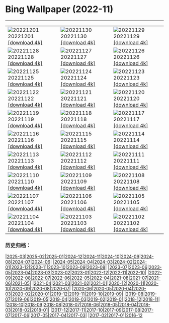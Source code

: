 # Bing Wallpaper (2022-11)
**************

<table><tr><td><img class="wallpaper" src="https://www.bing.com/th?id=OHR.AntarcticaDay_FR-FR1000836814_1920x1080.jpg" alt="20221201"> 20221201 <a class="wallpaper_link" href="https://www.bing.com/th?id=OHR.AntarcticaDay_FR-FR1000836814_UHD.jpg">[download 4k]</a></td><td><img class="wallpaper" src="https://www.bing.com/th?id=OHR.RovinjCroatia_FR-FR0620572016_1920x1080.jpg" alt="20221130"> 20221130 <a class="wallpaper_link" href="https://www.bing.com/th?id=OHR.RovinjCroatia_FR-FR0620572016_UHD.jpg">[download 4k]</a></td><td><img class="wallpaper" src="https://www.bing.com/th?id=OHR.HeronGiving_FR-FR0180452185_1920x1080.jpg" alt="20221129"> 20221129 <a class="wallpaper_link" href="https://www.bing.com/th?id=OHR.HeronGiving_FR-FR0180452185_UHD.jpg">[download 4k]</a></td></tr><tr><td><img class="wallpaper" src="https://www.bing.com/th?id=OHR.RedPlanetDay_FR-FR9981484230_1920x1080.jpg" alt="20221128"> 20221128 <a class="wallpaper_link" href="https://www.bing.com/th?id=OHR.RedPlanetDay_FR-FR9981484230_UHD.jpg">[download 4k]</a></td><td><img class="wallpaper" src="https://www.bing.com/th?id=OHR.Cecropia_FR-FR9701836077_1920x1080.jpg" alt="20221127"> 20221127 <a class="wallpaper_link" href="https://www.bing.com/th?id=OHR.Cecropia_FR-FR9701836077_UHD.jpg">[download 4k]</a></td><td><img class="wallpaper" src="https://www.bing.com/th?id=OHR.OliveTreeDay_FR-FR9359342077_1920x1080.jpg" alt="20221126"> 20221126 <a class="wallpaper_link" href="https://www.bing.com/th?id=OHR.OliveTreeDay_FR-FR9359342077_UHD.jpg">[download 4k]</a></td></tr><tr><td><img class="wallpaper" src="https://www.bing.com/th?id=OHR.TurenneSunrise_FR-FR9032240789_1920x1080.jpg" alt="20221125"> 20221125 <a class="wallpaper_link" href="https://www.bing.com/th?id=OHR.TurenneSunrise_FR-FR9032240789_UHD.jpg">[download 4k]</a></td><td><img class="wallpaper" src="https://www.bing.com/th?id=OHR.TignesLake_FR-FR8817232825_1920x1080.jpg" alt="20221124"> 20221124 <a class="wallpaper_link" href="https://www.bing.com/th?id=OHR.TignesLake_FR-FR8817232825_UHD.jpg">[download 4k]</a></td><td><img class="wallpaper" src="https://www.bing.com/th?id=OHR.HelianthusAnnuus_FR-FR8558006773_1920x1080.jpg" alt="20221123"> 20221123 <a class="wallpaper_link" href="https://www.bing.com/th?id=OHR.HelianthusAnnuus_FR-FR8558006773_UHD.jpg">[download 4k]</a></td></tr><tr><td><img class="wallpaper" src="https://www.bing.com/th?id=OHR.Waterleidingduinen_FR-FR8378789848_1920x1080.jpg" alt="20221122"> 20221122 <a class="wallpaper_link" href="https://www.bing.com/th?id=OHR.Waterleidingduinen_FR-FR8378789848_UHD.jpg">[download 4k]</a></td><td><img class="wallpaper" src="https://www.bing.com/th?id=OHR.FIFA2022_FR-FR8208059227_1920x1080.jpg" alt="20221121"> 20221121 <a class="wallpaper_link" href="https://www.bing.com/th?id=OHR.FIFA2022_FR-FR8208059227_UHD.jpg">[download 4k]</a></td><td><img class="wallpaper" src="https://www.bing.com/th?id=OHR.LandartPainting_FR-FR7990989155_1920x1080.jpg" alt="20221120"> 20221120 <a class="wallpaper_link" href="https://www.bing.com/th?id=OHR.LandartPainting_FR-FR7990989155_UHD.jpg">[download 4k]</a></td></tr><tr><td><img class="wallpaper" src="https://www.bing.com/th?id=OHR.ZNPVR_FR-FR7758680158_1920x1080.jpg" alt="20221119"> 20221119 <a class="wallpaper_link" href="https://www.bing.com/th?id=OHR.ZNPVR_FR-FR7758680158_UHD.jpg">[download 4k]</a></td><td><img class="wallpaper" src="https://www.bing.com/th?id=OHR.IslamicArt_FR-FR7546688213_1920x1080.jpg" alt="20221118"> 20221118 <a class="wallpaper_link" href="https://www.bing.com/th?id=OHR.IslamicArt_FR-FR7546688213_UHD.jpg">[download 4k]</a></td><td><img class="wallpaper" src="https://www.bing.com/th?id=OHR.Beaune_FR-FR9149240322_1920x1080.jpg" alt="20221117"> 20221117 <a class="wallpaper_link" href="https://www.bing.com/th?id=OHR.Beaune_FR-FR9149240322_UHD.jpg">[download 4k]</a></td></tr><tr><td><img class="wallpaper" src="https://www.bing.com/th?id=OHR.Unesco50_FR-FR8868029144_1920x1080.jpg" alt="20221116"> 20221116 <a class="wallpaper_link" href="https://www.bing.com/th?id=OHR.Unesco50_FR-FR8868029144_UHD.jpg">[download 4k]</a></td><td><img class="wallpaper" src="https://www.bing.com/th?id=OHR.LontraCanadensis_FR-FR8653888866_1920x1080.jpg" alt="20221115"> 20221115 <a class="wallpaper_link" href="https://www.bing.com/th?id=OHR.LontraCanadensis_FR-FR8653888866_UHD.jpg">[download 4k]</a></td><td><img class="wallpaper" src="https://www.bing.com/th?id=OHR.SanGiovanni_FR-FR8476953237_1920x1080.jpg" alt="20221114"> 20221114 <a class="wallpaper_link" href="https://www.bing.com/th?id=OHR.SanGiovanni_FR-FR8476953237_UHD.jpg">[download 4k]</a></td></tr><tr><td><img class="wallpaper" src="https://www.bing.com/th?id=OHR.IsarwinkelSylvenstein_FR-FR8154587994_1920x1080.jpg" alt="20221113"> 20221113 <a class="wallpaper_link" href="https://www.bing.com/th?id=OHR.IsarwinkelSylvenstein_FR-FR8154587994_UHD.jpg">[download 4k]</a></td><td><img class="wallpaper" src="https://www.bing.com/th?id=OHR.HainesEagle_FR-FR7865780973_1920x1080.jpg" alt="20221112"> 20221112 <a class="wallpaper_link" href="https://www.bing.com/th?id=OHR.HainesEagle_FR-FR7865780973_UHD.jpg">[download 4k]</a></td><td><img class="wallpaper" src="https://www.bing.com/th?id=OHR.PeaceTreaty_FR-FR7634797039_1920x1080.jpg" alt="20221111"> 20221111 <a class="wallpaper_link" href="https://www.bing.com/th?id=OHR.PeaceTreaty_FR-FR7634797039_UHD.jpg">[download 4k]</a></td></tr><tr><td><img class="wallpaper" src="https://www.bing.com/th?id=OHR.BadLightning_FR-FR7073005505_1920x1080.jpg" alt="20221110"> 20221110 <a class="wallpaper_link" href="https://www.bing.com/th?id=OHR.BadLightning_FR-FR7073005505_UHD.jpg">[download 4k]</a></td><td><img class="wallpaper" src="https://www.bing.com/th?id=OHR.HedgehogNest_FR-FR6825172865_1920x1080.jpg" alt="20221109"> 20221109 <a class="wallpaper_link" href="https://www.bing.com/th?id=OHR.HedgehogNest_FR-FR6825172865_UHD.jpg">[download 4k]</a></td><td><img class="wallpaper" src="https://www.bing.com/th?id=OHR.YiPeng_FR-FR6558099006_1920x1080.jpg" alt="20221108"> 20221108 <a class="wallpaper_link" href="https://www.bing.com/th?id=OHR.YiPeng_FR-FR6558099006_UHD.jpg">[download 4k]</a></td></tr><tr><td><img class="wallpaper" src="https://www.bing.com/th?id=OHR.CrestedButteEclispe_FR-FR6340145988_1920x1080.jpg" alt="20221107"> 20221107 <a class="wallpaper_link" href="https://www.bing.com/th?id=OHR.CrestedButteEclispe_FR-FR6340145988_UHD.jpg">[download 4k]</a></td><td><img class="wallpaper" src="https://www.bing.com/th?id=OHR.MarathonSunday_FR-FR6094426788_1920x1080.jpg" alt="20221106"> 20221106 <a class="wallpaper_link" href="https://www.bing.com/th?id=OHR.MarathonSunday_FR-FR6094426788_UHD.jpg">[download 4k]</a></td><td><img class="wallpaper" src="https://www.bing.com/th?id=OHR.Trossachs_FR-FR5841060846_1920x1080.jpg" alt="20221105"> 20221105 <a class="wallpaper_link" href="https://www.bing.com/th?id=OHR.Trossachs_FR-FR5841060846_UHD.jpg">[download 4k]</a></td></tr><tr><td><img class="wallpaper" src="https://www.bing.com/th?id=OHR.Deities_FR-FR5545971994_1920x1080.jpg" alt="20221104"> 20221104 <a class="wallpaper_link" href="https://www.bing.com/th?id=OHR.Deities_FR-FR5545971994_UHD.jpg">[download 4k]</a></td><td><img class="wallpaper" src="https://www.bing.com/th?id=OHR.AmboseliBioshere_FR-FR8219479936_1920x1080.jpg" alt="20221103"> 20221103 <a class="wallpaper_link" href="https://www.bing.com/th?id=OHR.AmboseliBioshere_FR-FR8219479936_UHD.jpg">[download 4k]</a></td><td><img class="wallpaper" src="https://www.bing.com/th?id=OHR.TeaPlantationsMunnar_FR-FR4915488011_1920x1080.jpg" alt="20221102"> 20221102 <a class="wallpaper_link" href="https://www.bing.com/th?id=OHR.TeaPlantationsMunnar_FR-FR4915488011_UHD.jpg">[download 4k]</a></td></tr></table>

### 历史归档：

|[2025-03](/../2025-03/2025-03.md)|[2025-02](/../2025-02/2025-02.md)|[2025-01](/../2025-01/2025-01.md)|[2024-12](/../2024-12/2024-12.md)|[2024-11](/../2024-11/2024-11.md)|[2024-10](/../2024-10/2024-10.md)|[2024-09](/../2024-09/2024-09.md)|[2024-08](/../2024-08/2024-08.md)|[2024-07](/../2024-07/2024-07.md)|[2024-06](/../2024-06/2024-06.md)|
|[2024-05](/../2024-05/2024-05.md)|[2024-04](/../2024-04/2024-04.md)|[2024-03](/../2024-03/2024-03.md)|[2024-02](/../2024-02/2024-02.md)|[2024-01](/../2024-01/2024-01.md)|[2023-12](/../2023-12/2023-12.md)|[2023-11](/../2023-11/2023-11.md)|[2023-10](/../2023-10/2023-10.md)|[2023-09](/../2023-09/2023-09.md)|[2023-08](/../2023-08/2023-08.md)|
|[2023-07](/../2023-07/2023-07.md)|[2023-06](/../2023-06/2023-06.md)|[2023-05](/../2023-05/2023-05.md)|[2023-04](/../2023-04/2023-04.md)|[2023-03](/../2023-03/2023-03.md)|[2023-02](/../2023-02/2023-02.md)|[2023-01](/../2023-01/2023-01.md)|[2022-12](/../2022-12/2022-12.md)|[2022-11](/2022-11.md)|[2022-10](/../2022-10/2022-10.md)|
|[2022-09](/../2022-09/2022-09.md)|[2022-08](/../2022-08/2022-08.md)|[2022-07](/../2022-07/2022-07.md)|[2022-06](/../2022-06/2022-06.md)|[2022-05](/../2022-05/2022-05.md)|[2022-04](/../2022-04/2022-04.md)|[2021-08](/../2021-08/2021-08.md)|[2021-07](/../2021-07/2021-07.md)|[2021-06](/../2021-06/2021-06.md)|[2021-05](/../2021-05/2021-05.md)|
|[2021-04](/../2021-04/2021-04.md)|[2021-03](/../2021-03/2021-03.md)|[2021-02](/../2021-02/2021-02.md)|[2021-01](/../2021-01/2021-01.md)|[2020-12](/../2020-12/2020-12.md)|[2020-11](/../2020-11/2020-11.md)|[2020-10](/../2020-10/2020-10.md)|[2020-09](/../2020-09/2020-09.md)|[2020-08](/../2020-08/2020-08.md)|[2020-07](/../2020-07/2020-07.md)|
|[2020-06](/../2020-06/2020-06.md)|[2020-05](/../2020-05/2020-05.md)|[2020-04](/../2020-04/2020-04.md)|[2020-03](/../2020-03/2020-03.md)|[2020-02](/../2020-02/2020-02.md)|[2020-01](/../2020-01/2020-01.md)|[2019-12](/../2019-12/2019-12.md)|[2019-11](/../2019-11/2019-11.md)|[2019-10](/../2019-10/2019-10.md)|[2019-09](/../2019-09/2019-09.md)|
|[2019-08](/../2019-08/2019-08.md)|[2019-07](/../2019-07/2019-07.md)|[2019-06](/../2019-06/2019-06.md)|[2019-05](/../2019-05/2019-05.md)|[2019-04](/../2019-04/2019-04.md)|[2019-03](/../2019-03/2019-03.md)|[2019-02](/../2019-02/2019-02.md)|[2019-01](/../2019-01/2019-01.md)|[2018-12](/../2018-12/2018-12.md)|[2018-11](/../2018-11/2018-11.md)|
|[2018-10](/../2018-10/2018-10.md)|[2018-09](/../2018-09/2018-09.md)|[2018-08](/../2018-08/2018-08.md)|[2018-07](/../2018-07/2018-07.md)|[2018-06](/../2018-06/2018-06.md)|[2018-05](/../2018-05/2018-05.md)|[2018-04](/../2018-04/2018-04.md)|[2018-03](/../2018-03/2018-03.md)|[2018-02](/../2018-02/2018-02.md)|[2018-01](/../2018-01/2018-01.md)|
|[2017-12](/../2017-12/2017-12.md)|[2017-11](/../2017-11/2017-11.md)|[2017-10](/../2017-10/2017-10.md)|[2017-09](/../2017-09/2017-09.md)|[2017-08](/../2017-08/2017-08.md)|[2017-07](/../2017-07/2017-07.md)|[2017-06](/../2017-06/2017-06.md)|[2017-05](/../2017-05/2017-05.md)|[2017-04](/../2017-04/2017-04.md)|[2017-03](/../2017-03/2017-03.md)|
|[2017-02](/../2017-02/2017-02.md)|[2017-01](/../2017-01/2017-01.md)|[2016-12](/../2016-12/2016-12.md)